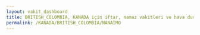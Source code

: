 ```yaml
---
layout: vakit_dashboard
title: BRITISH_COLOMBIA, KANADA için iftar, namaz vakitleri ve hava durumu - ilçe/eyalet seç
permalink: /KANADA/BRITISH_COLOMBIA/NANAIMO
---
```


<script type="text/javascript">
  var GLOBAL_COUNTRY = 'KANADA';
  var GLOBAL_CITY = 'BRITISH_COLOMBIA';
  var GLOBAL_STATE = 'NANAIMO';
  var lat = 72;
  var lon = 21;
</script>
